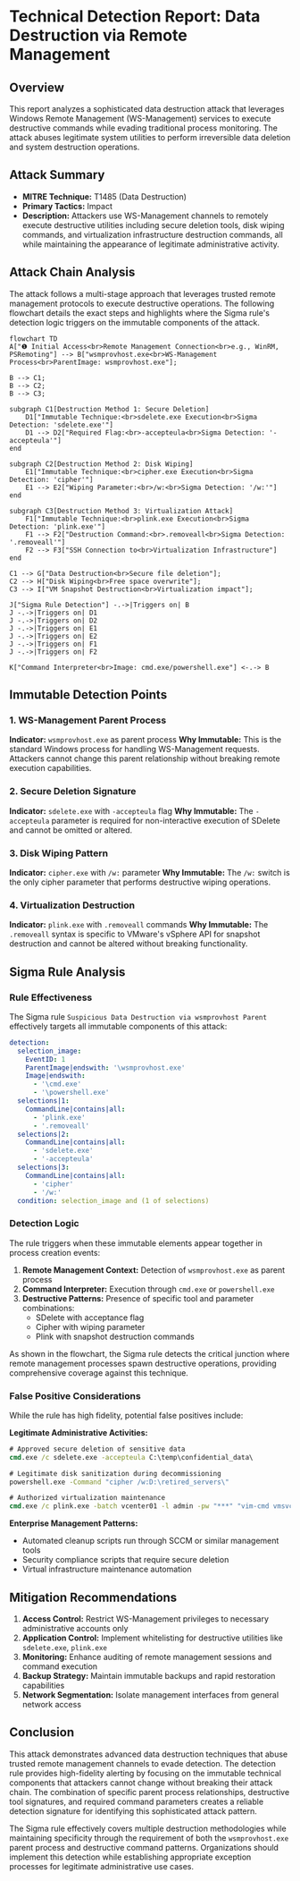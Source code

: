 # Technical Detection Report: Data Destruction via Remote Management

## Overview

This report analyzes a sophisticated data destruction attack that leverages Windows Remote Management (WS-Management) services to execute destructive commands while evading traditional process monitoring. The attack abuses legitimate system utilities to perform irreversible data deletion and system destruction operations.

## Attack Summary

- **MITRE Technique:** T1485 (Data Destruction)
- **Primary Tactics:** Impact
- **Description:** Attackers use WS-Management channels to remotely execute destructive utilities including secure deletion tools, disk wiping commands, and virtualization infrastructure destruction commands, all while maintaining the appearance of legitimate administrative activity.

## Attack Chain Analysis

The attack follows a multi-stage approach that leverages trusted remote management protocols to execute destructive operations. The following flowchart details the exact steps and highlights where the Sigma rule's detection logic triggers on the immutable components of the attack.

```mermaid
flowchart TD
A["❶ Initial Access<br>Remote Management Connection<br>e.g., WinRM, PSRemoting"] --> B["wsmprovhost.exe<br>WS-Management Process<br>ParentImage: wsmprovhost.exe"];

B --> C1;
B --> C2;
B --> C3;

subgraph C1[Destruction Method 1: Secure Deletion]
    D1["Immutable Technique:<br>sdelete.exe Execution<br>Sigma Detection: 'sdelete.exe'"]
    D1 --> D2["Required Flag:<br>-accepteula<br>Sigma Detection: '-accepteula'"]
end

subgraph C2[Destruction Method 2: Disk Wiping]
    E1["Immutable Technique:<br>cipher.exe Execution<br>Sigma Detection: 'cipher'"]
    E1 --> E2["Wiping Parameter:<br>/w:<br>Sigma Detection: '/w:'"]
end

subgraph C3[Destruction Method 3: Virtualization Attack]
    F1["Immutable Technique:<br>plink.exe Execution<br>Sigma Detection: 'plink.exe'"]
    F1 --> F2["Destruction Command:<br>.removeall<br>Sigma Detection: '.removeall'"]
    F2 --> F3["SSH Connection to<br>Virtualization Infrastructure"]
end

C1 --> G["Data Destruction<br>Secure file deletion"];
C2 --> H["Disk Wiping<br>Free space overwrite"];
C3 --> I["VM Snapshot Destruction<br>Virtualization impact"];

J["Sigma Rule Detection"] -.->|Triggers on| B
J -.->|Triggers on| D1
J -.->|Triggers on| D2
J -.->|Triggers on| E1
J -.->|Triggers on| E2
J -.->|Triggers on| F1
J -.->|Triggers on| F2

K["Command Interpreter<br>Image: cmd.exe/powershell.exe"] <-.-> B
```

## Immutable Detection Points

### 1. WS-Management Parent Process
**Indicator:** `wsmprovhost.exe` as parent process
**Why Immutable:** This is the standard Windows process for handling WS-Management requests. Attackers cannot change this parent relationship without breaking remote execution capabilities.

### 2. Secure Deletion Signature
**Indicator:** `sdelete.exe` with `-accepteula` flag
**Why Immutable:** The `-accepteula` parameter is required for non-interactive execution of SDelete and cannot be omitted or altered.

### 3. Disk Wiping Pattern
**Indicator:** `cipher.exe` with `/w:` parameter
**Why Immutable:** The `/w:` switch is the only cipher parameter that performs destructive wiping operations.

### 4. Virtualization Destruction
**Indicator:** `plink.exe` with `.removeall` commands
**Why Immutable:** The `.removeall` syntax is specific to VMware's vSphere API for snapshot destruction and cannot be altered without breaking functionality.

## Sigma Rule Analysis

### Rule Effectiveness
The Sigma rule `Suspicious Data Destruction via wsmprovhost Parent` effectively targets all immutable components of this attack:

```yaml
detection:
  selection_image:
    EventID: 1
    ParentImage|endswith: '\wsmprovhost.exe'
    Image|endswith:
      - '\cmd.exe'
      - '\powershell.exe'
  selections|1:
    CommandLine|contains|all:
      - 'plink.exe'
      - '.removeall'
  selections|2:
    CommandLine|contains|all: 
      - 'sdelete.exe'
      - '-accepteula'
  selections|3:
    CommandLine|contains|all: 
      - 'cipher'
      - '/w:'
  condition: selection_image and (1 of selections)
```

### Detection Logic
The rule triggers when these immutable elements appear together in process creation events:
1. **Remote Management Context:** Detection of `wsmprovhost.exe` as parent process
2. **Command Interpreter:** Execution through `cmd.exe` or `powershell.exe`
3. **Destructive Patterns:** Presence of specific tool and parameter combinations:
   - SDelete with acceptance flag
   - Cipher with wiping parameter
   - Plink with snapshot destruction commands

As shown in the flowchart, the Sigma rule detects the critical junction where remote management processes spawn destructive operations, providing comprehensive coverage against this technique.

### False Positive Considerations
While the rule has high fidelity, potential false positives include:

**Legitimate Administrative Activities:**
```cmd
# Approved secure deletion of sensitive data
cmd.exe /c sdelete.exe -accepteula C:\temp\confidential_data\

# Legitimate disk sanitization during decommissioning
powershell.exe -Command "cipher /w:D:\retired_servers\"

# Authorized virtualization maintenance
cmd.exe /c plink.exe -batch vcenter01 -l admin -pw "***" "vim-cmd vmsvc/snapshot.removeall 42"
```

**Enterprise Management Patterns:**
- Automated cleanup scripts run through SCCM or similar management tools
- Security compliance scripts that require secure deletion
- Virtual infrastructure maintenance automation

## Mitigation Recommendations

1. **Access Control:** Restrict WS-Management privileges to necessary administrative accounts only
2. **Application Control:** Implement whitelisting for destructive utilities like `sdelete.exe`, `plink.exe`
3. **Monitoring:** Enhance auditing of remote management sessions and command execution
4. **Backup Strategy:** Maintain immutable backups and rapid restoration capabilities
5. **Network Segmentation:** Isolate management interfaces from general network access

## Conclusion

This attack demonstrates advanced data destruction techniques that abuse trusted remote management channels to evade detection. The detection rule provides high-fidelity alerting by focusing on the immutable technical components that attackers cannot change without breaking their attack chain. The combination of specific parent process relationships, destructive tool signatures, and required command parameters creates a reliable detection signature for identifying this sophisticated attack pattern.

The Sigma rule effectively covers multiple destruction methodologies while maintaining specificity through the requirement of both the `wsmprovhost.exe` parent process and destructive command patterns. Organizations should implement this detection while establishing appropriate exception processes for legitimate administrative use cases.